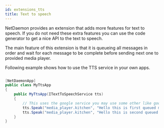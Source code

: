 ```yaml
---
id: extensions_tts
title: Text to speech
---
```


NetDaemon provides an extension that adds more features for text to speech. If you do not need these extra features you can use the code generator to get a nice API to the text to speech.

The main feature of this extension is that it is queueing all messages in order and wait for each message to be complete before sending next one to provided media player.

Following example shows how to use the TTS service in your own apps.

```csharp

[NetDaemonApp]
public class MyTtsApp
{
    public MyTtsApp(ITextToSpeechService tts)
    {
        // This uses the google service you may use some other like google cloud version, google_cloud_say
        tts.Speak("media_player.kitchen", "Hello this is first queued message", "google_say"); 
        tts.Speak("media_player.kitchen", "Hello this is second queued message", "google_say"); 
    }
}


```
